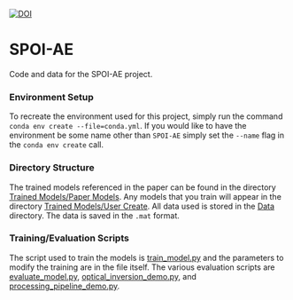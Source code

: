 [![DOI](https://zenodo.org/badge/598136988.svg)](https://zenodo.org/badge/latestdoi/598136988)

# SPOI-AE

Code and data for the SPOI-AE project. 

### Environment Setup

To recreate the environment used for this project, simply run the command `conda env create --file=conda.yml`. If you would like to have the environment be some name other than `SPOI-AE` simply set the `--name` flag in the `conda env create` call. 

### Directory Structure

The trained models referenced in the paper can be found in the directory [Trained Models/Paper Models](Trained%20Models/Paper%20Models/). Any models that you train will appear in the directory [Trained Models/User Create](Trained%20Models/User%20Created/). All data used is stored in the [Data](Data/) directory. The data is saved in the `.mat` format. 

### Training/Evaluation Scripts

The script used to train the models is [train_model.py](train_model.py) and the parameters to modify the training are in the file itself. The various evaluation scripts are [evaluate_model.py](evaluate_model.py), [optical_inversion_demo.py](optical_inversion_demo.py), and [processing_pipeline_demo.py](processing_pipeline_demo.py).
